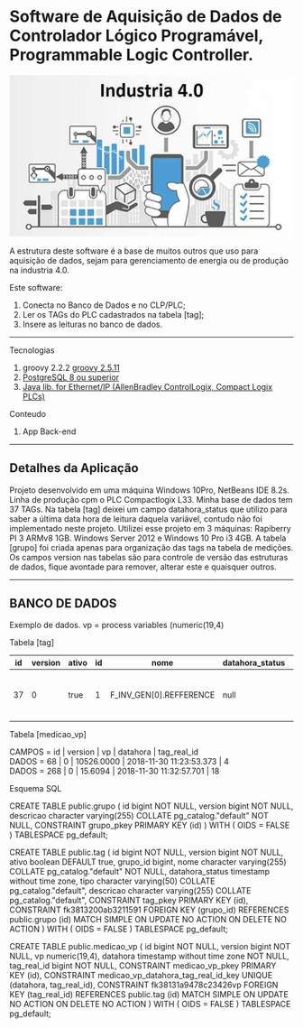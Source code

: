 # Software de Aquisição de Dados de Controlador Lógico Programável, Programmable Logic Controller.  
![](https://github.com/iberematias/ConnectCLPTags/blob/master/src/assets/logo.png)

A estrutura deste software é a base de muitos outros que uso para aquisição de dados, 
sejam para gerenciamento de energia ou de produção na industria 4.0.

Este software:
 1. Conecta no Banco de Dados e no CLP/PLC;
 2. Ler os TAGs do PLC cadastrados na tabela [tag]; 
 3. Insere as leituras no banco de dados. 

*******
Tecnologias    
 1. groovy 2.2.2 [groovy 2.5.11](https://groovy.apache.org/download.html)
 2. [PostgreSQL 8 ou superior](https://www.postgresql.org/download/)
 3. [Java lib. for Ethernet/IP (AllenBradley ControlLogix, Compact Logix PLCs)](https://github.com/EPICSTools/etherip)
 
 Conteudo
 1. App Back-end

*******

<div id='detalhes'/>  

## Detalhes da Aplicação  

Projeto desenvolvido em uma máquina Windows 10Pro, NetBeans IDE 8.2s.
Linha de produção cpm o PLC Compactlogix L33.
Minha base de dados tem 37 TAGs.
Na tabela [tag] deixei um campo datahora_status que utilizo para saber a última data hora de leitura daquela variável, contudo não foi implementado neste projeto. 
Utilizei esse projeto em 3 máquinas: Rapiberry PI 3 ARMv8 1GB. Windows Server 2012 e Windows 10 Pro i3 4GB. 
A tabela [grupo] foi criada apenas para organização das tags na tabela de medições.
Os campos version nas tabelas são para controle de versão das estruturas de dados, fique avontade para remover, alterar este e quaisquer outros.

*******

<div id='bancodedados'/>  

## BANCO DE DADOS  

Exemplo de dados.
vp = process variables (numeric(19,4)

Tabela [tag]

id | version | ativo | id | nome                    | datahora_status | tipo | descricao
--- | --- | --- | --- | --- | --- | --- | ---
37	| 0	      | true  |	1  | F_INV_GEN[0].REFFERENCE | null            | REAL |	REFERENCIA DE VELOCIDADE ESTEIRA DO FORNO

Tabela [medicao_vp]

CAMPOS = id  | version | vp         | datahora                 | tag_real_id <br />
DADOS  = 68	 |  0	   | 10526.0000	| 2018-11-30 11:23:53.373  | 4  <br />
DADOS  = 268 |	0	   | 15.6094	| 2018-11-30 11:32:57.701  | 18 

Esquema SQL

CREATE TABLE public.grupo
(
    id bigint NOT NULL,
    version bigint NOT NULL,
    descricao character varying(255) COLLATE pg_catalog."default" NOT NULL,
    CONSTRAINT grupo_pkey PRIMARY KEY (id)
)
WITH (
    OIDS = FALSE
)
TABLESPACE pg_default;


CREATE TABLE public.tag
(
    id bigint NOT NULL,
    version bigint NOT NULL,
    ativo boolean DEFAULT true,
    grupo_id bigint,
    nome character varying(255) COLLATE pg_catalog."default" NOT NULL,
    datahora_status timestamp without time zone,
    tipo character varying(50) COLLATE pg_catalog."default",
    descricao character varying(255) COLLATE pg_catalog."default",
    CONSTRAINT tag_pkey PRIMARY KEY (id),
    CONSTRAINT fk3813200ab3211591 FOREIGN KEY (grupo_id)
        REFERENCES public.grupo (id) MATCH SIMPLE
        ON UPDATE NO ACTION
        ON DELETE NO ACTION
)
WITH (
    OIDS = FALSE
)
TABLESPACE pg_default;

CREATE TABLE public.medicao_vp
(
    id bigint NOT NULL,
    version bigint NOT NULL,
    vp numeric(19,4),
    datahora timestamp without time zone NOT NULL,
    tag_real_id bigint NOT NULL,
    CONSTRAINT medicao_vp_pkey PRIMARY KEY (id),
    CONSTRAINT medicao_vp_datahora_tag_real_id_key UNIQUE (datahora, tag_real_id),
    CONSTRAINT fk38131a9478c23426vp FOREIGN KEY (tag_real_id)
        REFERENCES public.tag (id) MATCH SIMPLE
        ON UPDATE NO ACTION
        ON DELETE NO ACTION
)
WITH (
    OIDS = FALSE
)
TABLESPACE pg_default;
